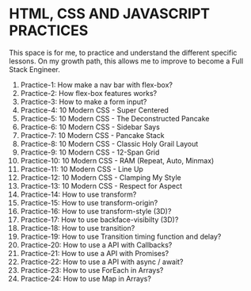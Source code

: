 # HTML, CSS AND JAVASCRIPT PRACTICES

This space is for me, to practice and understand the different specific lessons. On my growth path, this allows me to improve to become a Full Stack Engineer.

1. Practice-1: How make a nav bar with flex-box?
2. Practice-2: How flex-box features works?
3. Practice-3: How to make a form input?
4. Practice-4: 10 Modern CSS - Super Centered
5. Practice-5: 10 Modern CSS - The Deconstructed Pancake
6. Practice-6: 10 Modern CSS - Sidebar Says
7. Practice-7: 10 Modern CSS - Pancake Stack
8. Practice-8: 10 Modern CSS - Classic Holy Grail Layout
9. Practice-9: 10 Modern CSS - 12-Span Grid
10. Practice-10: 10 Modern CSS - RAM (Repeat, Auto, Minmax)
11. Practice-11: 10 Modern CSS - Line Up
12. Practice-12: 10 Modern CSS - Clamping My Style
13. Practice-13: 10 Modern CSS - Respect for Aspect
14. Practice-14: How to use transform?
15. Practice-15: How to use transform-origin?
16. Practice-16: How to use transform-style (3D)?
17. Practice-17: How to use backface-visibilty (3D)?
18. Practice-18: How to use transition?
19. Practice-19: How to use Transition timing function and delay?
20. Practice-20: How to use a API with Callbacks?
21. Practice-21: How to use a API with Promises?
22. Practice-22: How to use a API with async / await?
23. Practice-23: How to use ForEach in Arrays?
24. Practice-24: How to use Map in Arrays?